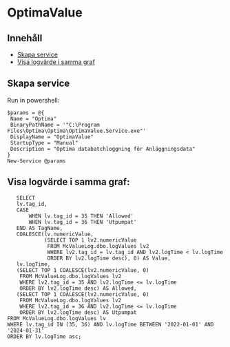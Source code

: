 # OptimaValue

## Innehåll
* [Skapa service](#"skapa-service")
* [Visa logvärde i samma graf](#visa-logvärde-i-samma-graf)

## Skapa service
Run in powershell:
 ```
$params = @{
  Name = "Optima"
  BinaryPathName = '"C:\Program Files\Optima\Optima\OptimaValue.Service.exe"'
  DisplayName = "OptimaValue"
  StartupType = "Manual"
  Description = "Optima databatchloggning för Anläggningsdata"
}
New-Service @params
 ```

## Visa logvärde i samma graf: 
 ```
    SELECT 
    lv.tag_id,
    CASE 
        WHEN lv.tag_id = 35 THEN 'Allowed' 
        WHEN lv.tag_id = 36 THEN 'Utpumpat' 
    END AS TagName, 
    COALESCE(lv.numericValue, 
             (SELECT TOP 1 lv2.numericValue 
              FROM McValueLog.dbo.logValues lv2 
              WHERE lv2.tag_id = lv.tag_id AND lv2.logTime < lv.logTime 
              ORDER BY lv2.logTime desc), 0) AS Value,
    lv.logTime,
    (SELECT TOP 1 COALESCE(lv2.numericValue, 0) 
     FROM McValueLog.dbo.logValues lv2 
     WHERE lv2.tag_id = 35 AND lv2.logTime <= lv.logTime 
     ORDER BY lv2.logTime desc) AS Allowed,
    (SELECT TOP 1 COALESCE(lv2.numericValue, 0) 
     FROM McValueLog.dbo.logValues lv2 
     WHERE lv2.tag_id = 36 AND lv2.logTime <= lv.logTime 
     ORDER BY lv2.logTime desc) AS Utpumpat
FROM McValueLog.dbo.logValues lv
WHERE lv.tag_id IN (35, 36) AND lv.logTime BETWEEN '2022-01-01' AND '2024-01-31'
ORDER BY lv.logTime asc;  
```
